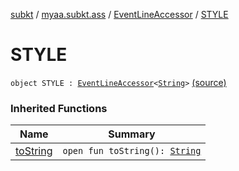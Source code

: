 [subkt](../../index.md) / [myaa.subkt.ass](../index.md) / [EventLineAccessor](index.md) / [STYLE](./-s-t-y-l-e.md)

# STYLE

`object STYLE : `[`EventLineAccessor`](index.md)`<`[`String`](https://kotlinlang.org/api/latest/jvm/stdlib/kotlin/-string/index.html)`>` [(source)](https://github.com/Myaamori/SubKt/blob/0.1.19/src/main/kotlin/myaa/subkt/ass/parser.kt#L438)

### Inherited Functions

| Name | Summary |
|---|---|
| [toString](to-string.md) | `open fun toString(): `[`String`](https://kotlinlang.org/api/latest/jvm/stdlib/kotlin/-string/index.html) |
